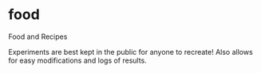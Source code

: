 food
====

Food and Recipes

Experiments are best kept in the public for anyone to recreate!  Also allows for easy modifications and logs of results.
